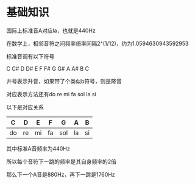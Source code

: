 # 基础知识

国际上标准音A对应la，也就是440Hz

在数学上，相邻音符之间频率倍率间隔2^(1/12)，约为1.0594630943592953

标准音调有以下符号

C C# D D# E F F# G G# A A# B C

井号表示升音，如果带了个类似b符号，则是降音

对应表示方法还有do re mi fa sol la si

以下是对应关系

| C  | D  | E  | F  | G   | A  | B  |
|----|----|----|----|-----|----|----|
| do | re | mi | fa | sol | la | si |

其中标准A音频率为440Hz

所以每个音符下一跳的频率是其自身频率的2倍

那么下一个A音是880Hz，再下一跳是1760Hz



